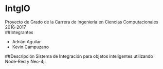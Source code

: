 # IntgIO
  Proyecto de Grado de la Carrera de Ingeniería en Ciencias Computacionales 2016-2017		 
##Integrantes
  - Adrián Aguilar
  - Kevin Campuzano

##Descripción
 Sistema de Integración para objetos inteligentes utilizando Node-Red y Neo-4j.
